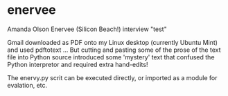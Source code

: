 # enervee
Amanda Olson Enervee (Silicon Beach!) interview "test"

Gmail downloaded as PDF onto my Linux desktop (currently Ubuntu Mint) and used pdftotext ...
But cutting and pasting some of the prose of the text file into Python source introduced
some 'mystery' text that confused the Python interpretor and required extra hand-edits!

The enervy.py scrit can be executed directly, or imported as a module for evalation, etc.

